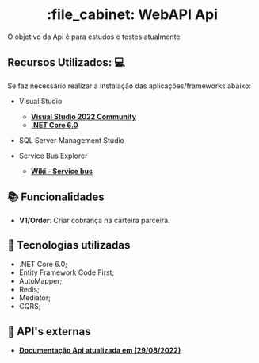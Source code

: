 <h1 align="center">:file_cabinet: WebAPI Api</h1>

O objetivo da Api é para estudos e testes atualmente

## Recursos Utilizados: :computer:

Se faz necessário realizar a instalação das aplicações/frameworks abaixo:

* Visual Studio

    - **[Visual Studio 2022 Community](https://visualstudio.microsoft.com/pt-br/vs/community/)**
    - **[.NET Core 6.0](https://dotnet.microsoft.com/en-us/download)**  
     
* SQL Server Management Studio
* Service Bus Explorer
   - **[Wiki - Service bus]()**

## :books: Funcionalidades
* <b>V1/Order</b>: Criar cobrança na carteira parceira.

## :wrench: Tecnologias utilizadas
* .NET Core 6.0;
* Entity Framework Code First;
* AutoMapper;
* Redis;
* Mediator;
* CQRS;

## :rocket: API's externas

 - **[Documentação Api  atualizada em (29/08/2022)](https://jir.+TEF-Connect+Adapter+v3.03.pdf)**
